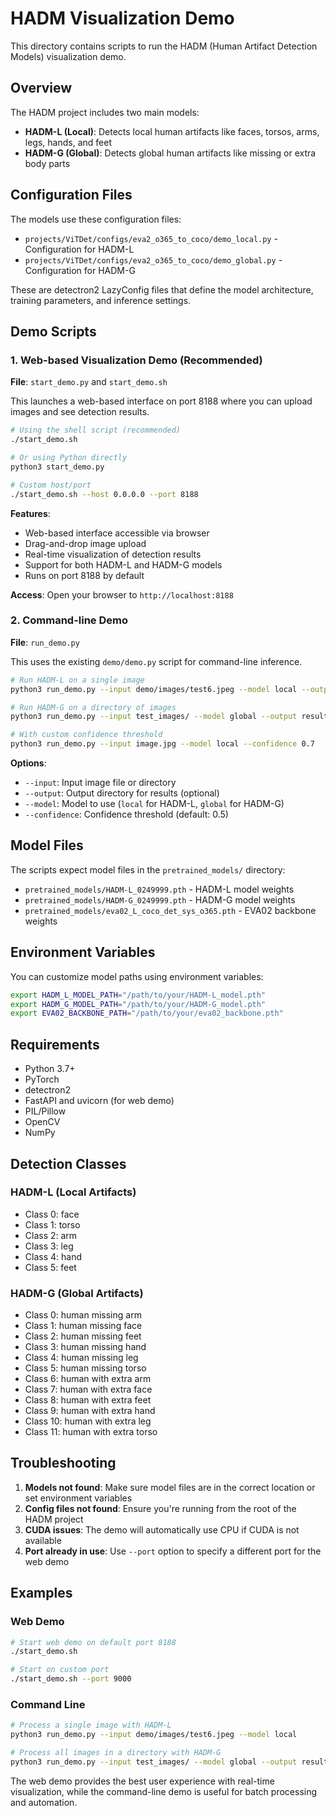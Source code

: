 # HADM Visualization Demo

This directory contains scripts to run the HADM (Human Artifact Detection Models) visualization demo.

## Overview

The HADM project includes two main models:
- **HADM-L (Local)**: Detects local human artifacts like faces, torsos, arms, legs, hands, and feet
- **HADM-G (Global)**: Detects global human artifacts like missing or extra body parts

## Configuration Files

The models use these configuration files:
- `projects/ViTDet/configs/eva2_o365_to_coco/demo_local.py` - Configuration for HADM-L
- `projects/ViTDet/configs/eva2_o365_to_coco/demo_global.py` - Configuration for HADM-G

These are detectron2 LazyConfig files that define the model architecture, training parameters, and inference settings.

## Demo Scripts

### 1. Web-based Visualization Demo (Recommended)

**File**: `start_demo.py` and `start_demo.sh`

This launches a web-based interface on port 8188 where you can upload images and see detection results.

```bash
# Using the shell script (recommended)
./start_demo.sh

# Or using Python directly
python3 start_demo.py

# Custom host/port
./start_demo.sh --host 0.0.0.0 --port 8188
```

**Features**:
- Web-based interface accessible via browser
- Drag-and-drop image upload
- Real-time visualization of detection results
- Support for both HADM-L and HADM-G models
- Runs on port 8188 by default

**Access**: Open your browser to `http://localhost:8188`

### 2. Command-line Demo

**File**: `run_demo.py`

This uses the existing `demo/demo.py` script for command-line inference.

```bash
# Run HADM-L on a single image
python3 run_demo.py --input demo/images/test6.jpeg --model local --output results/

# Run HADM-G on a directory of images
python3 run_demo.py --input test_images/ --model global --output results/

# With custom confidence threshold
python3 run_demo.py --input image.jpg --model local --confidence 0.7
```

**Options**:
- `--input`: Input image file or directory
- `--output`: Output directory for results (optional)
- `--model`: Model to use (`local` for HADM-L, `global` for HADM-G)
- `--confidence`: Confidence threshold (default: 0.5)

## Model Files

The scripts expect model files in the `pretrained_models/` directory:
- `pretrained_models/HADM-L_0249999.pth` - HADM-L model weights
- `pretrained_models/HADM-G_0249999.pth` - HADM-G model weights
- `pretrained_models/eva02_L_coco_det_sys_o365.pth` - EVA02 backbone weights

## Environment Variables

You can customize model paths using environment variables:

```bash
export HADM_L_MODEL_PATH="/path/to/your/HADM-L_model.pth"
export HADM_G_MODEL_PATH="/path/to/your/HADM-G_model.pth"
export EVA02_BACKBONE_PATH="/path/to/your/eva02_backbone.pth"
```

## Requirements

- Python 3.7+
- PyTorch
- detectron2
- FastAPI and uvicorn (for web demo)
- PIL/Pillow
- OpenCV
- NumPy

## Detection Classes

### HADM-L (Local Artifacts)
- Class 0: face
- Class 1: torso
- Class 2: arm
- Class 3: leg
- Class 4: hand
- Class 5: feet

### HADM-G (Global Artifacts)
- Class 0: human missing arm
- Class 1: human missing face
- Class 2: human missing feet
- Class 3: human missing hand
- Class 4: human missing leg
- Class 5: human missing torso
- Class 6: human with extra arm
- Class 7: human with extra face
- Class 8: human with extra feet
- Class 9: human with extra hand
- Class 10: human with extra leg
- Class 11: human with extra torso

## Troubleshooting

1. **Models not found**: Make sure model files are in the correct location or set environment variables
2. **Config files not found**: Ensure you're running from the root of the HADM project
3. **CUDA issues**: The demo will automatically use CPU if CUDA is not available
4. **Port already in use**: Use `--port` option to specify a different port for the web demo

## Examples

### Web Demo
```bash
# Start web demo on default port 8188
./start_demo.sh

# Start on custom port
./start_demo.sh --port 9000
```

### Command Line
```bash
# Process a single image with HADM-L
python3 run_demo.py --input demo/images/test6.jpeg --model local

# Process all images in a directory with HADM-G
python3 run_demo.py --input test_images/ --model global --output results/
```

The web demo provides the best user experience with real-time visualization, while the command-line demo is useful for batch processing and automation. 